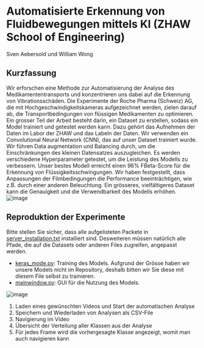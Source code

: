 # Automatisierte Erkennung von Fluidbewegungen mittels KI (ZHAW School of Engineering)
Sven Aebersold und William Wong

## Kurzfassung
Wir erforschen eine Methode zur Automatisierung der Analyse des Medikamententransports und konzentrieren uns dabei auf die Erkennung von Vibrationsschäden. 
Die Experimente der Roche Pharma (Schweiz) AG, die mit Hochgeschwindigkeitskameras aufgezeichnet werden, zielen darauf ab, die Transportbedingungen von flüssigen Medikamenten zu optimieren. Ein grosser Teil der Arbeit besteht darin, ein Dataset zu erstellen, sodass ein Model trainiert und getestet werden kann. Dazu gehört das Aufnehmen der Daten im Labor der ZHAW und das Labeln der Daten.
Wir verwenden ein Convolutional Neural Network (CNN), das auf unser Dataset trainiert wurde. Wir führen Data augmentation und Balancing durch,
um die Einschränkungen des kleinen Datensatzes auszugleichen. Es werden verschiedene Hyperparameter getestet, um die Leistung des Modells zu verbessern. Unser bestes Modell erreicht einen 96% FBeta-Score für die Erkennung von Flüssigkeitsschwingungen.
Wir haben festgestellt, dass Anpassungen der Filmbedingungen die Performance beeinträchtigen, wie z.B. durch einer anderen Beleuchtung. Ein grösseres, vielfältigeres Dataset
kann die Genauigkeit und die Verwendbarkeit des Modells erhöhen.
![image](https://github.com/wongwil/BA_fluid/assets/11984597/8b21006e-d9cd-489f-9f5f-c81c269cc48a)

## Reproduktion der Experimente
Bitte stellen Sie sicher, dass alle aufgelisteten Packete in [server_installation.txt](https://github.com/wongwil/BA_fluid/blob/main/server_installation.txt) installiert sind. Desweiteren müssen natürlich alle Pfade, die auf die Datasets oder anderen Files zugreifen, angepasst werden.

- [keras_mode.py](https://github.com/wongwil/BA_fluid/blob/main/project/keras_model.py): Training des Models.  Aufgrund der Grösse haben wir unsere Models nicht im Repository, deshalb bitten wir Sie diese mit diesem File selbst zu trainieren.
- [mainwindow.py](https://github.com/wongwil/BA_fluid/blob/main/project/mainwindow.py): GUI für die Nutzung des Models.

![image](https://github.com/wongwil/BA_fluid/assets/11984597/2fe7dbab-f68c-45e0-a34d-a15c89a4d40b)

1. Laden eines gewünschten Videos und Start der automatischen Analyse
2. Speichern und Wiederladen von Analysen als CSV-File
3. Navigierung im Video
4. Übersicht der Verteilung aller Klassen aus der Analyse
5. Für jedes Frame wird die vorhergesagte Klasse angezeigt, womit man auch navigieren kann

